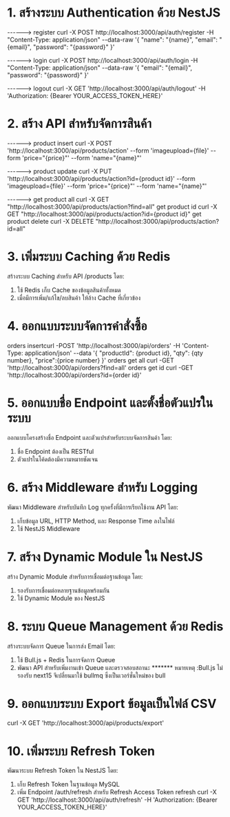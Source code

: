 # 1. สร้างระบบ Authentication ด้วย NestJS
------> register
curl -X POST http://localhost:3000/api/auth/register
-H "Content-Type: application/json"
--data-raw '{ "name": "{name}", "email": "{email}", "password": "{password}" }'

------> login
curl -X POST http://localhost:3000/api/auth/login
-H "Content-Type: application/json"
--data-raw '{ "email": "{email}", "password": "{password}" }'

------> logout
curl -X GET 'http://localhost:3000/api/auth/logout'
-H 'Authorization: {Bearer YOUR_ACCESS_TOKEN_HERE}'


# 2. สร้าง API สำหรับจัดการสินค้า
------> product insert
curl -X POST 'http://localhost:3000/api/products/action'
--form 'imageupload={file}'
--form 'price="{price}"'
--form 'name="{name}"'

------> product update
curl -X PUT 'http://localhost:3000/api/products/action?id={product id}'
--form 'imageupload={file}'
--form 'price="{price}"'
--form 'name="{name}"'

------> get product all
curl -X GET "http://localhost:3000/api/products/action?find=all"
get product id
curl -X GET "http://localhost:3000/api/products/action?id={product id}"
get product delete
curl -X DELETE "http://localhost:3000/api/products/action?id=all"


# 3. เพิ่มระบบ Caching ด้วย Redis
สร้างระบบ Caching สำหรับ API /products โดย:
1. ใช้ Redis เก็บ Cache ของข้อมูลสินค้าทั้งหมด
2. เมื่อมีการเพิ่ม/แก้ไข/ลบสินค้า ให้ล้าง Cache ที่เกี่ยวข้อง


# 4. ออกแบบระบบจัดการคำสั่งซื้อ
orders insertcurl -POST 'http://localhost:3000/api/orders'
-H 'Content-Type: application/json'
--data '{ "productId": {product id}, "qty": {qty number}, "price":{price number} }'
orders get all
curl -GET 'http://localhost:3000/api/orders?find=all'
orders get id
curl -GET 'http://localhost:3000/api/orders?id={order id}'


# 5. ออกแบบชื่อ Endpoint และตั้งชื่อตัวแปรในระบบ
ออกแบบโครงสร้างชื่อ Endpoint และตัวแปรสำหรับระบบจัดการสินค้า โดย:
1. ชื่อ Endpoint ต้องเป็น RESTful
2. ตัวแปรในโค้ดต้องมีความหมายชัดเจน


# 6. สร้าง Middleware สำหรับ Logging
พัฒนา Middleware สำหรับบันทึก Log ทุกครั้งที่มีการเรียกใช้งาน API โดย:
1. เก็บข้อมูล URL, HTTP Method, และ Response Time ลงในไฟล์
2. ใช้ NestJS Middleware


# 7. สร้าง Dynamic Module ใน NestJS
สร้าง Dynamic Module สำหรับการเชื่อมต่อฐานข้อมูล โดย:
1. รองรับการเชื่อมต่อหลายฐานข้อมูลพร้อมกัน
2. ใช้ Dynamic Module ของ NestJS

# 8. ระบบ Queue Management ด้วย Redis
สร้างระบบจัดการ Queue ในการส่ง Email โดย:
1. ใช้ Bull.js + Redis ในการจัดการ Queue
2. พัฒนา API สำหรับเพิ่มงานเข้า Queue และตรวจสอบสถานะ
******* หมายเหตุ :Bull.js ไม่รองรับ next15 จึเปลี่ยนมาใช้ bullmq ซึ่งเป็นเวอร์ชั่นใหม่ของ bull

# 9. ออกแบบระบบ Export ข้อมูลเป็นไฟล์ CSV
curl -X GET 'http://localhost:3000/api/products/export'

# 10. เพิ่มระบบ Refresh Token
พัฒนาระบบ Refresh Token ใน NestJS โดย:
1. เก็บ Refresh Token ในฐานข้อมูล MySQL
2. เพิ่ม Endpoint /auth/refresh สำหรับ Refresh Access Token
refresh
curl -X GET 'http://localhost:3000/api/auth/refresh'
-H 'Authorization: {Bearer YOUR_ACCESS_TOKEN_HERE}'